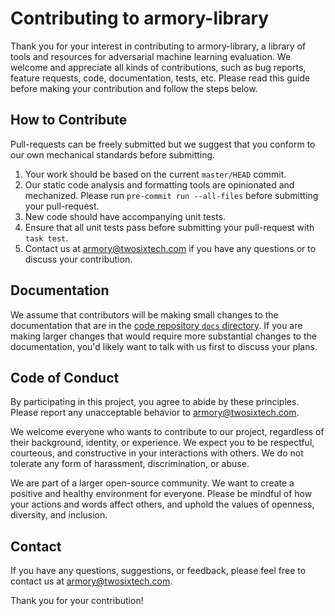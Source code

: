# Contributing to armory-library

Thank you for your interest in contributing to armory-library, a library of tools and
resources for adversarial machine learning evaluation. We welcome and appreciate all
kinds of contributions, such as bug reports, feature requests, code, documentation,
tests, etc. Please read this guide before making your contribution and follow the steps
below.

## How to Contribute

Pull-requests can be freely submitted but we suggest that you conform to our own
mechanical standards before submitting.

1. Your work should be based on the current `master/HEAD` commit.
2. Our static code analysis and formatting tools are opinionated and mechanized.
    Please run `pre-commit run --all-files` before submitting your pull-request.
3. New code should have accompanying unit tests.
4. Ensure that all unit tests pass before submitting your pull-request with
    `task test`.
3. Contact us at <armory@twosixtech.com> if you have any questions or to discuss
    your contribution.

## Documentation

We assume that contributors will be making small changes to the documentation that
are in the [code repository `docs` directory](./). If you are making larger
changes that would require more substantial changes to the documentation, you'd
likely want to talk with us first to discuss your plans.

## Code of Conduct

By participating in this project, you agree to abide by these principles. Please report
any unacceptable behavior to armory@twosixtech.com.

We welcome everyone who wants to contribute to our project, regardless of their
background, identity, or experience. We expect you to be respectful, courteous, and
constructive in your interactions with others. We do not tolerate any form of
harassment, discrimination, or abuse.

We are part of a larger open-source community. We want to create a positive and healthy
environment for everyone. Please be mindful of how your actions and words affect others,
and uphold the values of openness, diversity, and inclusion.

## Contact

If you have any questions, suggestions, or feedback, please feel free to contact us at
<armory@twosixtech.com>.

Thank you for your contribution!
